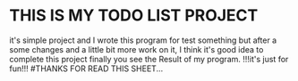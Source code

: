 # THIS IS MY TODO LIST PROJECT
it's simple project and I wrote this program for test something but after a some changes and a little bit more work on it, I think it's good idea to complete this project finally you see the 
Result of my program.
!!!it's just for fun!!!
#THANKS FOR READ THIS SHEET...
